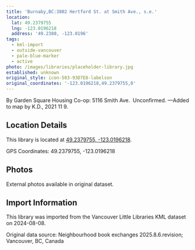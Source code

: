 ```yaml
---
title: 'Burnaby,BC:3802 Hertford St. at Smith Ave., s.e.'
location:
  lat: 49.2379755
  lng: -123.0196218
  address: '49.2380, -123.0196'
tags:
  - kml-import
  - outside-vancouver
  - pale-blue-marker
  - active
photo: /images/libraries/placeholder-library.jpg
established: unknown
original_style: icon-503-93D7E8-labelson
original_coordinates: '-123.0196218,49.2379755,0'
---
```

By Garden Square Housing Co-op:
5116 Smith Ave.  Unconfirmed.
—Added to map by K.D., 2021 11 9.  

## Location Details

This library is located at [49.2379755, -123.0196218](https://www.google.com/maps?q=49.2379755,-123.0196218).

GPS Coordinates: 49.2379755, -123.0196218

## Photos

External photos available in original dataset.

## Import Information

This library was imported from the Vancouver Little Libraries KML dataset on 2024-08-08.

Original data source: Neighbourhood book exchanges 2025.8.6.revision; Vancouver, BC, Canada

